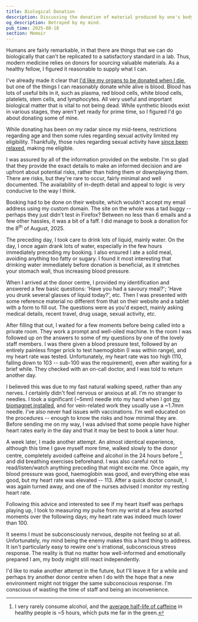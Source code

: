 ```yaml
---
title: Biological Donation
description: Discussing the donation of material produced by one's body, such as blood and plasma, and my failed attempts at donating due to elevated heart rate.
og_description: Betrayed by my mind.
pub_time: 2025-08-18
section: Memoir
---
```


Humans are fairly remarkable, in that there are things that we can do biologically that can't be replicated to a satisfactory standard in a lab. Thus, modern medicine relies on donors for sourcing valuable materials. As a healthy fellow, I figured it reasonable to supply what I can.

I've already made it clear that [I'd like my organs to be donated when I die](/posts/regarding-my-death#donate-my-organs), but one of the things I can reasonably donate while alive is blood. Blood has lots of useful bits in it, such as plasma, red blood cells, white blood cells, platelets, stem cells, and lymphocytes. All very useful and important biological matter that is vital to not being dead. While synthetic bloods exist in various stages, they aren't yet ready for prime time, so I figured I'd go about donating some of mine.

While donating has been on my radar since my mid-teens, restrictions regarding age and then some rules regarding sexual activity limited my eligibility. Thankfully, those rules regarding sexual activity have [since been relaxed](https://www.lifeblood.com.au/donation-equality), making me eligible.

I was assured by all of the information provided on the website. I'm so glad that they provide the exact details to make an informed decision and are upfront about potential risks, rather than hiding them or downplaying them. There are risks, but they're rare to occur, fairly minimal and well documented. The availability of in-depth detail and appeal to logic is very conducive to the way I think.

Booking had to be done on their website, which wouldn't accept my email address using my custom domain. The site on the whole was a tad buggy -- perhaps they just didn't test in Firefox? Between no less than 6 emails and a few other hassles, it was a bit of a faff. I did manage to book a donation for the 8<sup>th</sup> of August, 2025.

The preceding day, I took care to drink lots of liquid, mainly water. On the day, I once again drank lots of water, especially in the few hours immediately preceding my booking. I also ensured I ate a solid meal, avoiding anything too fatty or sugary. I found it most interesting that drinking water immediately before donation is beneficial, as it stretches your stomach wall, thus increasing blood pressure.

When I arrived at the donor centre, I provided my identification and answered a few basic questions: 'Have you had a savoury meal?'; 'Have you drunk several glasses of liquid today?', etc. Then I was presented with some reference material no different from that on their website and a tablet with a form to fill out. The questions were as you'd expect, mainly asking medical details, recent travel, drug usage, sexual activity, etc.

After filling that out, I waited for a few moments before being called into a private room. They work a prompt and well-oiled machine. In the room I was followed up on the answers to some of my questions by one of the lovely staff members. I was there given a blood pressure test, followed by an entirely painless finger prick to test haemoglobin (I was within range), and my heart rate was tested. Unfortunately, my heart rate was too high (110, falling down to 103 -- sub-100 was the requirement), even after waiting for a brief while. They checked with an on-call doctor, and I was told to return another day.

I believed this was due to my fast natural walking speed, rather than any nerves. I certainly didn't feel nervous or anxious at all. I'm no stranger to needles. I took a significant (~5mm) needle into my hand when I got [my biomagnet installed](/posts/my-experience-biohacking), and for vein-related work they usually use a ~1.7mm needle. I've also never had issues with vaccinations. I'm well educated on the procedures -- enough to know the risks and how minimal they are. Before sending me on my way, I was advised that some people have higher heart rates early in the day and that it may be best to book a later hour.

A week later, I made another attempt. An almost identical experience, although this time I gave myself more time, walked slowly to the donor centre, completely avoided caffeine and alcohol in the 24 hours before [^1], and did breathing exercises beforehand. I was also careful not to read/listen/watch anything preceding that might excite me. Once again, my blood pressure was good, haemoglobin was good, and everything else was good, but my heart rate was elevated -- 113. After a quick doctor consult, I was again turned away, and one of the nurses advised I monitor my resting heart rate.

Following this advice and interested to see if my heart itself was perhaps playing up, I took to measuring my pulse from my wrist at a few assorted moments over the following days; my heart rate was indeed much lower than 100.

It seems I must be subconsciously nervous, despite not feeling so at all. Unfortunately, my mind being the enemy makes this a hard thing to address. It isn't particularly easy to rewire one's irrational, subconscious stress response. The reality is that no matter how well-informed and emotionally prepared I am, my body might still react independently.

I'd like to make another attempt in the future, but I'll leave it for a while and perhaps try another donor centre when I do with the hope that a new environment might not trigger the same subconscious response. I'm conscious of wasting the time of staff and being an inconvenience.

[^1]: I very rarely consume alcohol, and the [average half-life of caffeine](https://www.ncbi.nlm.nih.gov/books/NBK223808/#:~:text=The%20mean%20half%2Dlife%20of,et%20al.%2C%201989) in healthy people is ~5 hours, which puts me far in the green.
